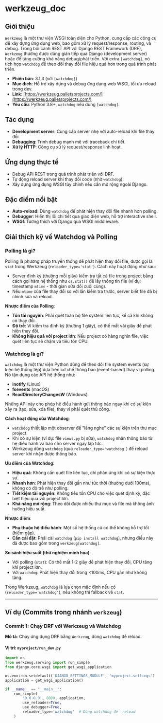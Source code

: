 # werkzeug_doc

## Giới thiệu
`Werkzeug` là một thư viện WSGI toàn diện cho Python, cung cấp các công cụ để xây dựng ứng dụng web, bao gồm xử lý request/response, routing, và debug. Trong bối cảnh REST API với Django REST Framework (DRF), `Werkzeug` thường được dùng gián tiếp qua Django (development server) hoặc để tăng cường khả năng debug/phát triển. Với extra `[watchdog]`, nó tích hợp `watchdog` để theo dõi thay đổi file hiệu quả hơn trong quá trình phát triển.

- **Phiên bản**: 3.1.3 (với `[watchdog]`)
- **Mục đích**: Hỗ trợ xây dựng và debug ứng dụng web WSGI, tối ưu reload trong dev.
- **Link**: [https://werkzeug.palletsprojects.com/](https://werkzeug.palletsprojects.com/)
- **Yêu cầu**: Python 3.8+, `watchdog` nếu dùng `[watchdog]`.

## Tác dụng
- **Development server**: Cung cấp server nhẹ với auto-reload khi file thay đổi.
- **Debugging**: Trình debug mạnh mẽ với traceback chi tiết.
- **Xử lý HTTP**: Công cụ xử lý request/response linh hoạt.

## Ứng dụng thực tế
- Debug API REST trong quá trình phát triển với DRF.
- Tự động reload server khi thay đổi code (nhờ `watchdog`).
- Xây dựng ứng dụng WSGI tùy chỉnh nếu cần mở rộng ngoài Django.

## Đặc điểm nổi bật
- **Auto-reload**: Dùng `watchdog` để phát hiện thay đổi file nhanh hơn polling.
- **Debugger**: Hiển thị lỗi chi tiết qua giao diện web, hỗ trợ interactive shell.
- **WSGI**: Tương thích với Django qua WSGI middleware.

## Giải thích kỹ về Watchdog và Polling
### Polling là gì?
Polling là phương pháp truyền thống để phát hiện thay đổi file, được gọi là `stat` trong Werkzeug (`reloader_type='stat'`). Cách này hoạt động như sau:
- Server định kỳ (thường mỗi giây) kiểm tra tất cả file trong project bằng cách gọi hàm hệ thống như `os.stat()` để lấy thông tin file (ví dụ: timestamp `mtime` - thời gian sửa đổi cuối cùng).
- Nếu `mtime` của file thay đổi so với lần kiểm tra trước, server biết file đã bị chỉnh sửa và reload.

**Nhược điểm của Polling**:
- **Tốn tài nguyên**: Phải quét toàn bộ file system liên tục, kể cả khi không có thay đổi.
- **Độ trễ**: Vì kiểm tra định kỳ (thường 1 giây), có thể mất vài giây để phát hiện thay đổi.
- **Không hiệu quả với project lớn**: Nếu project có hàng nghìn file, việc quét liên tục sẽ chậm và tiêu tốn CPU.

### Watchdog là gì?
`watchdog` là một thư viện Python dùng để theo dõi file system events (sự kiện hệ thống tệp) dựa trên cơ chế thông báo (event-based) thay vì polling. Nó tận dụng các API hệ thống như:
- **inotify** (Linux)
- **fsevents** (macOS)
- **ReadDirectoryChangesW** (Windows)

Những API này cho phép hệ điều hành gửi thông báo ngay khi có sự kiện xảy ra (tạo, sửa, xóa file), thay vì phải quét thủ công.

**Cách hoạt động của Watchdog**:
- `watchdog` thiết lập một observer để "lắng nghe" các sự kiện trên thư mục project.
- Khi có sự kiện (ví dụ: file `views.py` bị sửa), `watchdog` nhận thông báo từ hệ điều hành và báo cho server ngay lập tức.
- Werkzeug dùng `watchdog` (qua `reloader_type='watchdog'`) để reload server khi nhận được thông báo.

**Ưu điểm của Watchdog**:
- **Hiệu quả**: Không cần quét file liên tục, chỉ phản ứng khi có sự kiện thực sự.
- **Nhanh hơn**: Phát hiện thay đổi gần như tức thời (thường dưới 100ms), không có độ trễ như polling.
- **Tiết kiệm tài nguyên**: Không tiêu tốn CPU cho việc quét định kỳ, đặc biệt hiệu quả với project lớn.
- **Khả năng mở rộng**: Theo dõi được nhiều thư mục và file mà không ảnh hưởng hiệu suất.

**Nhược điểm**:
- **Phụ thuộc hệ điều hành**: Một số hệ thống cũ có thể không hỗ trợ tốt (hiếm gặp).
- **Cần cài đặt**: Phải cài `watchdog` (`pip install watchdog`), nhưng điều này đã được bao gồm trong `werkzeug[watchdog]`.

**So sánh hiệu suất (thử nghiệm minh họa)**:
- Với polling (`stat`): Có thể mất 1-2 giây để phát hiện thay đổi, CPU tăng khi project lớn.
- Với `watchdog`: Phát hiện thay đổi trong <100ms, CPU gần như không tăng.

Trong Werkzeug, `watchdog` là lựa chọn mặc định nếu có (`reloader_type='watchdog'`), nếu không thì fallback về `stat`.

---

## Ví dụ (Commits trong nhánh `werkzeug`)

### Commit 1: Chạy DRF với Werkzeug và Watchdog
**Mô tả**: Chạy ứng dụng DRF bằng `Werkzeug`, dùng `watchdog` để reload.

#### Vị trí: `myproject/run_dev.py`
```python
import os
from werkzeug.serving import run_simple
from django.core.wsgi import get_wsgi_application

os.environ.setdefault('DJANGO_SETTINGS_MODULE', 'myproject.settings')
application = get_wsgi_application()

if __name__ == "__main__":
    run_simple(
        '0.0.0.0', 8000, application,
        use_reloader=True,
        use_debugger=True,
        reloader_type='watchdog'  # Dùng watchdog để reload
    )